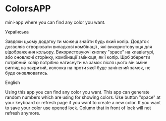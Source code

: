 # ColorsAPP
mini-app where you can find any color you want.

Українська

Завдяки цьому додатку ти можеш знайти будь який колір. Додаток дозволяє створювати випадкові комбінації , які використовуюця для відображення кольору.
Використовуючі кнопку "space" на клавіатурі, або оновлючі сторінку, комбінації змінюця, як і колір.
Щоб зберегти потрібний колір потрібно натиснути на замок
після цього він зміне вигляд на закритий, колонка на проти якої буде зачінений замок, не буде оновлюватись.

English

Using this app you can find any color you want. This app can generate random numbers which are using for showing colors.
Use button "space" at your keyboard or refresh page if you want to create a new color.
If you want to save your color use opened lock. Сolumn that in front of lock will not refresh anymore.

